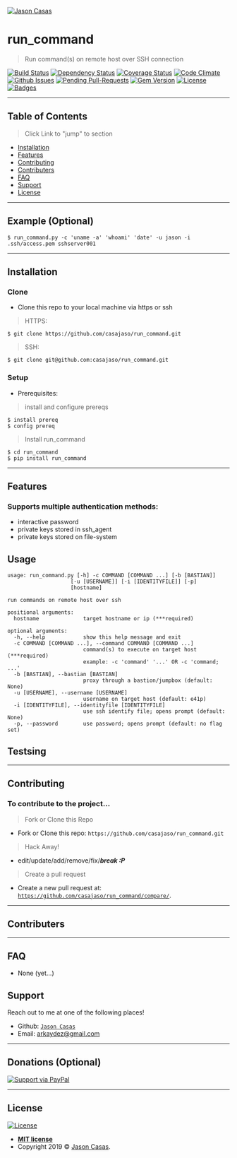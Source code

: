<a href="https://github.com/casajaso"><img src="https://avatars2.githubusercontent.com/u/44911805?s=400&u=c53584df8bf9c1f3dab3c97e48d97ae3ed55cf6f&v=4" title="Jason Casas" alt="Jason Casas"></a>

<!-- [![Jason Casas](https://avatars2.githubusercontent.com/u/44911805?s=400&u=c53584df8bf9c1f3dab3c97e48d97ae3ed55cf6f&v=4)](https://github.com/casajaso) -->

# run_command

> Run command(s) on remote host over SSH connection

[![Build Status](http://img.shields.io/travis/badges/badgerbadgerbadger.svg?style=flat-square)](https://travis-ci.org/badges/badgerbadgerbadger) [![Dependency Status](http://img.shields.io/gemnasium/badges/badgerbadgerbadger.svg?style=flat-square)](https://gemnasium.com/badges/badgerbadgerbadger) [![Coverage Status](http://img.shields.io/coveralls/badges/badgerbadgerbadger.svg?style=flat-square)](https://coveralls.io/r/badges/badgerbadgerbadger) [![Code Climate](http://img.shields.io/codeclimate/github/badges/badgerbadgerbadger.svg?style=flat-square)](https://codeclimate.com/github/badges/badgerbadgerbadger) [![Github Issues](http://githubbadges.herokuapp.com/badges/badgerbadgerbadger/issues.svg?style=flat-square)](https://github.com/badges/badgerbadgerbadger/issues) [![Pending Pull-Requests](http://githubbadges.herokuapp.com/badges/badgerbadgerbadger/pulls.svg?style=flat-square)](https://github.com/badges/badgerbadgerbadger/pulls) [![Gem Version](http://img.shields.io/gem/v/badgerbadgerbadger.svg?style=flat-square)](https://rubygems.org/gems/badgerbadgerbadger) [![License](http://img.shields.io/:license-mit-blue.svg?style=flat-square)](http://badges.mit-license.org) [![Badges](http://img.shields.io/:badges-9/9-ff6799.svg?style=flat-square)](https://github.com/badges/badgerbadgerbadger)

---

## Table of Contents

> Click Link to "jump" to section

- [Installation](#installation)
- [Features](#features)
- [Contributing](#contributing)
- [Contributers](#contributers)
- [FAQ](#faq)
- [Support](#support)
- [License](#license)


---

## Example (Optional)

```shell
$ run_command.py -c 'uname -a' 'whoami' 'date' -u jason -i .ssh/access.pem sshserver001
```

---

## Installation

### Clone

- Clone this repo to your local machine via https or ssh

> HTTPS:

```shell
$ git clone https://github.com/casajaso/run_command.git
```

> SSH:

```shell
$ git clone git@github.com:casajaso/run_command.git
```

### Setup

- Prerequisites:

> install and configure prereqs

```shell
$ install prereq
$ config prereq 
```

> Install run_command

```shell
$ cd run_command 
$ pip install run_command
```

---

## Features

### Supports multiple authentication methods:

- interactive password
- private keys stored in ssh_agent
- private keys stored on file-system

## Usage 

```shell
usage: run_command.py [-h] -c COMMAND [COMMAND ...] [-b [BASTIAN]]
                    [-u [USERNAME]] [-i [IDENTITYFILE]] [-p]
                    [hostname]

run commands on remote host over ssh

positional arguments:
  hostname              target hostname or ip (***required)

optional arguments:
  -h, --help            show this help message and exit
  -c COMMAND [COMMAND ...], --command COMMAND [COMMAND ...]
                        command(s) to execute on target host (***required)
                        example: -c 'command' '...' OR -c 'command; ...'
  -b [BASTIAN], --bastian [BASTIAN]
                        proxy through a bastion/jumpbox (default: None)
  -u [USERNAME], --username [USERNAME]
                        username on target host (default: e41p)
  -i [IDENTITYFILE], --identityfile [IDENTITYFILE]
                        use ssh identify file; opens prompt (default: None)
  -p, --password        use password; opens prompt (default: no flag set)

```

## Testsing

---

## Contributing

### To contribute to the project...

> Fork or Clone this Repo

- Fork or Clone this repo: `https://github.com/casajaso/run_command.git`

> Hack Away!

- edit/update/add/remove/fix/***break :P***

> Create a pull request

- Create a new pull request at: <a href="https://github.com/casajaso/run_command/compare/" target="_blank">`https://github.com/casajaso/run_command/compare/`</a>.

---

## Contributers

[contributors]: https://github.com/casajaso/run_command/contributors

---

## FAQ

- None (yet...)

## Support

Reach out to me at one of the following places!

- Github: <a href="https://github.com/casajaso" target="_blank">`Jason Casas`</a>
- Email: <a href="mailto:arkaydez@gmail.com">arkaydez@gmail.com</a>

---

## Donations (Optional)

[![Support via PayPal](https://cdn.rawgit.com/twolfson/paypal-github-button/1.0.0/dist/button.svg)](https://www.paypal.me/JasonCasas/)


---

## License

[![License](http://img.shields.io/:license-mit-blue.svg?style=flat-square)](http://badges.mit-license.org)

- **[MIT license](http://opensource.org/licenses/mit-license.php)**
- Copyright 2019 © <a href="https://github.com/casajaso" target="_blank">Jason Casas</a>.
